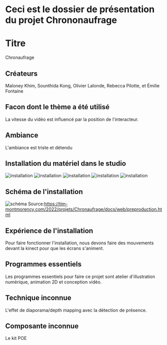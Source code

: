 # Ceci est le dossier de présentation du projet Chrononaufrage

# Titre
Chronaufrage

## Créateurs
Maloney Khim, Sounthida Kong, Olivier Lalonde, Rebecca Pilotte, et Émilie Fontaine

## Facon dont le thème a été utilisé
La vitesse du vidéo est influencé par la position de l'interacteur.
## Ambiance
L'ambiance est triste et détendu

## Installation du matériel dans le studio
![installation](medias_chrononaufrage/installation.jpg)
![installation](medias_chrononaufrage/installation_2.jpg)
![installation](medias_chrononaufrage/installation_3.jpg)
![installation](medias_chrononaufrage/installation_4.jpg)
![installation](medias_chrononaufrage/installation_5.jpg)

## Schéma de l'installation
![schéma](medias_chrononaufrage/schéma.png)
Source:https://tim-montmorency.com/2022/projets/Chronaufrage/docs/web/preproduction.html

## Expérience de l'installation
Pour faire fonctionner l'installation, nous devons faire des mouvements devant la kinect pour que les écrans s'animent.

## Programmes essentiels
Les programmes essentiels pour faire ce projet sont atelier d'illustration numérique, animation 2D et conception vidéo.

## Technique inconnue
L'effet de diaporama/depth mapping avec la détection de présence.

## Composante inconnue
Le kit POE
